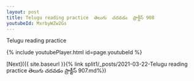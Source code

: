 ```yaml
---
layout: post
title: Telugu reading practice  తెలుగు  చదవడం  ప్రాక్టీస్ 908
youtubeId: MxrbyWZw2Gs
---
```

 
 
Telugu reading practice
 
 
 
 
 


{% include youtubePlayer.html id=page.youtubeId %}
 
[Next]({{ site.baseurl }}{% link  split1/_posts/2021-03-22-Telugu reading practice  తెలుగు  చదవడం  ప్రాక్టీస్ 907.md%})
 
